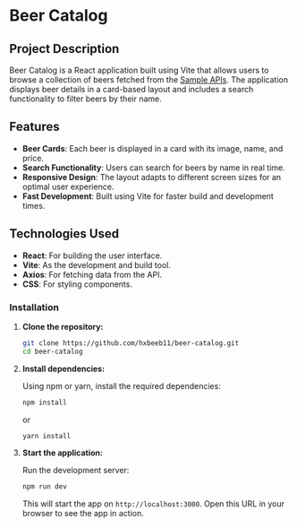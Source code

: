 # Beer Catalog

## Project Description
Beer Catalog is a React application built using Vite that allows users to browse a collection of beers fetched from the [Sample APIs](https://api.sampleapis.com/beers/ale). The application displays beer details in a card-based layout and includes a search functionality to filter beers by their name.

## Features
- **Beer Cards**: Each beer is displayed in a card with its image, name, and price.
- **Search Functionality**: Users can search for beers by name in real time.
- **Responsive Design**: The layout adapts to different screen sizes for an optimal user experience.
- **Fast Development**: Built using Vite for faster build and development times.

## Technologies Used
- **React**: For building the user interface.
- **Vite**: As the development and build tool.
- **Axios**: For fetching data from the API.
- **CSS**: For styling components.

### Installation

1. **Clone the repository:**

   ```bash
   git clone https://github.com/hxbeeb11/beer-catalog.git
   cd beer-catalog
   ```

2. **Install dependencies:**

   Using npm or yarn, install the required dependencies:

   ```bash
   npm install
   ```

   or

   ```bash
   yarn install
   ```

3. **Start the application:**

   Run the development server:

   ```bash
   npm run dev
   ```

   This will start the app on `http://localhost:3000`. Open this URL in your browser to see the app in action.

